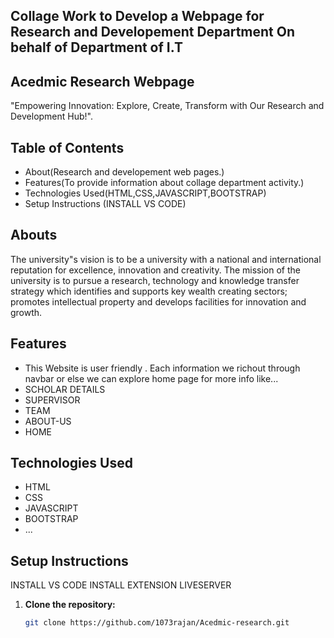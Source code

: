 ## Collage Work to Develop a Webpage for Research and Developement Department On behalf of Department of I.T

## Acedmic Research Webpage

"Empowering Innovation: Explore, Create, Transform with Our Research and Development Hub!".

## Table of Contents
- About(Research and developement web pages.)
- Features(To provide information about collage department activity.)
- Technologies Used(HTML,CSS,JAVASCRIPT,BOOTSTRAP)
- Setup Instructions (INSTALL VS CODE)


## Abouts
The university"s vision is to be a university with a national and international reputation for excellence, innovation and creativity.
The mission of the university is to pursue a research, technology and knowledge transfer strategy which identifies and supports key wealth creating sectors;
promotes intellectual property and develops facilities for innovation and growth.

## Features
- This Website is user friendly . Each information we richout through navbar or else we can explore home page for more info like...
- SCHOLAR DETAILS
- SUPERVISOR
- TEAM
- ABOUT-US
- HOME

## Technologies Used
- HTML
- CSS
- JAVASCRIPT
- BOOTSTRAP
- ...

## Setup Instructions
INSTALL VS CODE 
INSTALL EXTENSION LIVESERVER

1. **Clone the repository:**
   ```sh
   git clone https://github.com/1073rajan/Acedmic-research.git
